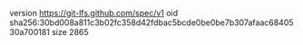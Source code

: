 version https://git-lfs.github.com/spec/v1
oid sha256:30bd008a811c3b02fc358d42fdbac5bcde0be0be7b307afaac6840530a700181
size 2865
